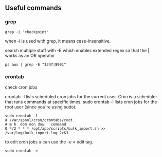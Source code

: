 ## Useful commands
### grep
```
grep -i "checkpoint"
```
when -i is used with grep, it means case-insensitive. 

search multiple stuff with -E which enables extended regex so that the | works as an OR operator
```
ps aux | grep -E "1247|8901"
```

### crontab
check cron jobs 

crontab -l lists scheduled cron jobs for the current user. Cron is a scheduler that runs commands at specific times.
sudo crontab -l lists cron jobs for the root user (since you're using sudo).

```
sudo crontab -l 
# /var/spool/cron/crontabs/root
# m h  dom mon dow   command
0 */2 * * * /opt/app/scripts/bulk_import.sh >> /var/log/bulk_import.log 2>&1
```

to edit cron jobs u can use the -e = edit tag.
```
sudo crontab -e
```
